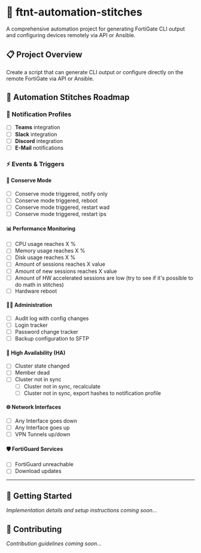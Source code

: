 # 🔗 ftnt-automation-stitches

A comprehensive automation project for generating FortiGate CLI output and configuring devices remotely via API or Ansible.

## 📋 Project Overview

Create a script that can generate CLI output or configure directly on the remote FortiGate via API or Ansible.

## 🎯 Automation Stitches Roadmap

### 📢 Notification Profiles

- [ ] **Teams** integration
- [ ] **Slack** integration  
- [ ] **Discord** integration
- [ ] **E-Mail** notifications

### ⚡ Events & Triggers

#### 🚨 Conserve Mode
- [ ] Conserve mode triggered, notify only
- [ ] Conserve mode triggered, reboot
- [ ] Conserve mode triggered, restart wad
- [ ] Conserve mode triggered, restart ips

#### 📊 Performance Monitoring
- [ ] CPU usage reaches X %
- [ ] Memory usage reaches X %
- [ ] Disk usage reaches X %
- [ ] Amount of sessions reaches X value
- [ ] Amount of new sessions reaches X value
- [ ] Amount of HW accelerated sessions are low (try to see if it's possible to do math in stitches)
- [ ] Hardware reboot

#### 👨‍💼 Administration
- [ ] Audit log with config changes
- [ ] Login tracker
- [ ] Password change tracker
- [ ] Backup configuration to SFTP

#### 🔄 High Availability (HA)
- [ ] Cluster state changed
- [ ] Member dead
- [ ] Cluster not in sync
  - [ ] Cluster not in sync, recalculate
  - [ ] Cluster not in sync, export hashes to notification profile

#### 🌐 Network Interfaces
- [ ] Any Interface goes down
- [ ] Any Interface goes up
- [ ] VPN Tunnels up/down

#### 🛡️ FortiGuard Services
- [ ] FortiGuard unreachable
- [ ] Download updates

---

## 🚀 Getting Started

*Implementation details and setup instructions coming soon...*

## 📝 Contributing

*Contribution guidelines coming soon...*
